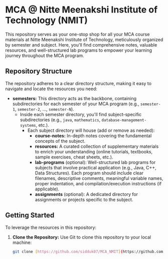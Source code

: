 # MCA @ Nitte Meenakshi Institute of Technology (NMIT)

This repository serves as your one-stop shop for all your MCA course materials at Nitte Meenakshi Institute of Technology, meticulously organized by semester and subject. Here, you'll find comprehensive notes, valuable resources, and well-structured lab programs to empower your learning journey throughout the MCA program.

## Repository Structure

The repository adheres to a clear directory structure, making it easy to navigate and locate the resources you need:

* **semesters:** This directory acts as the backbone, containing subdirectories for each semester of your MCA program (e.g., `semester-1`, `semester-2`, ..., `semester-N`).
    * Inside each semester directory, you'll find subject-specific subdirectories (e.g., `java`, `mathematics`, `database-management-systems`, etc.).
        * Each subject directory will house (add or remove as needed):
            * **course-notes:** In-depth notes covering the fundamental concepts of the subject.
            * **resources:** A curated collection of supplementary materials to enrich your understanding (online tutorials, textbooks, sample exercises, cheat sheets, etc.).
            * **lab-programs** (optional): Well-structured lab programs for subjects that involve practical application (e.g., Java, C++, Data Structures). Each program should include clear filenames, descriptive comments, meaningful variable names, proper indentation, and compilation/execution instructions (if applicable).
            * **assignments** (optional): A dedicated directory for assignments or projects specific to the subject.

## Getting Started

To leverage the resources in this repository:

1. **Clone the Repository:** Use Git to clone this repository to your local machine:

   ```bash
   git clone [https://github.com/sidduk07/MCA_NMIT](https://github.com/sidduk07/MCA_NMIT)
